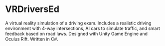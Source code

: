 # VRDriversEd
A virtual reality simulation of a driving exam. Includes a realistic driving environment with 4-way intersections, AI cars to simulate traffic, and smart feedback based on road laws. Designed with Unity Game Engine and Oculus Rift. Written in C#.
